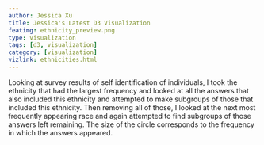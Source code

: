 ```yaml
---
author: Jessica Xu
title: Jessica's Latest D3 Visualization
featimg: ethnicity_preview.png
type: visualization
tags: [d3, visualization] 
category: [visualization]
vizlink: ethnicities.html
---
```

Looking at survey results of self identification of individuals, I took the ethnicity that had the largest frequency and looked at all the answers that also included this ethnicity and attempted to make subgroups of those that included this ethnicity. Then removing all of those, I looked at the next most frequently appearing race and again attempted to find subgroups of those answers left remaining. The size of the circle corresponds to the frequency in which the answers appeared. 